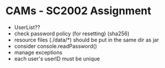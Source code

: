 # CAMs - SC2002 Assignment 

- UserList??
- check password policy (for resetting) (sha256)
- resource files (./data/*) should be put in the same dir as jar
- consider console.readPassword()
- manage exceptions
- each user's userID must be unique